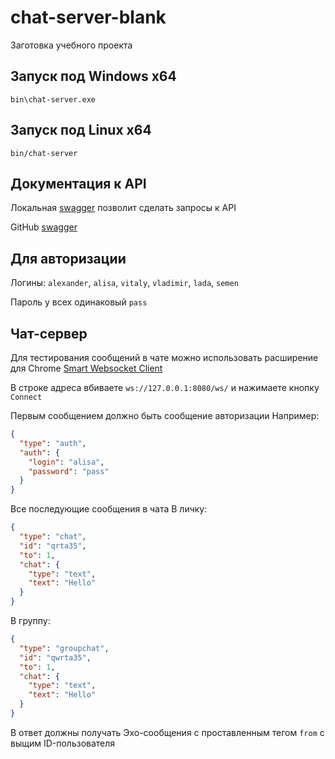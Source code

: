 # chat-server-blank
Заготовка учебного проекта

## Запуск под Windows x64
`bin\chat-server.exe`

## Запуск под Linux x64
`bin/chat-server`

## Документация к API
Локальная [swagger](http://localhost:8080/swagger/) позволит сделать запросы к API

GitHub [swagger](https://ros-tel.github.io/chat-server-blank/swagger/index.html)

## Для авторизации

Логины: `alexander`, `alisa`, `vitaly`, `vladimir`, `lada`, `semen`

Пароль у всех одинаковый `pass`

## Чат-сервер
Для тестирования сообщений в чате можно использовать расширение для Chrome [Smart Websocket Client](https://chrome.google.com/webstore/detail/smart-websocket-client/omalebghpgejjiaoknljcfmglgbpocdp)

В строке адреса вбиваете `ws://127.0.0.1:8080/ws/` и нажимаете кнопку `Connect`

Первым сообщением должно быть сообщение авторизации
Например:
```json
{
  "type": "auth",
  "auth": {
    "login": "alisa",
    "password": "pass"
  }
}
```

Все последующие сообщения в чата
В личку:
```json
{
  "type": "chat",
  "id": "qrta35",
  "to": 1,
  "chat": {
    "type": "text",
    "text": "Hello"
  }
}
```

В группу:
```json
{
  "type": "groupchat",
  "id": "qwrta35",
  "to": 1,
  "chat": {
    "type": "text",
    "text": "Hello"
  }
}
```

В ответ должны получать Эхо-сообщения с проставленным тегом `from` c выщим ID-пользователя
